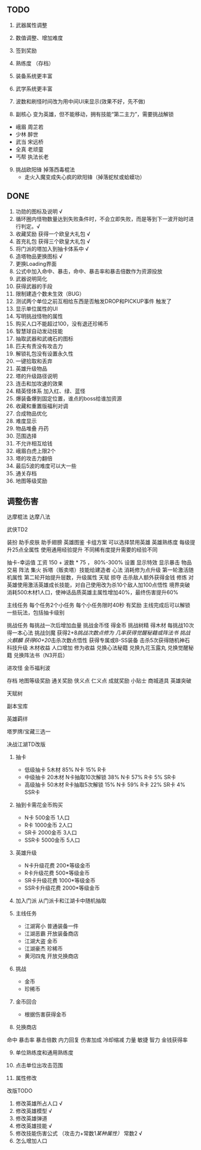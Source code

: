 
## TODO
1. 武器属性调整
2. 数值调整、增加难度
 
3. 签到奖励
4. 熟练度 （存档）
5. 装备系统更丰富
6. 武学系统更丰富

7. 波数和刷怪时间改为用中间UI来显示(效果不好，先不做)
8. 副核心 变为英雄，但不能移动，拥有技能“第二主力”，需要挑战解锁
- 峨眉 周芷若
- 少林 醉世
- 武当 宋远桥
- 全真 老顽童
- 丐帮 执法长老

9. 挑战欧阳锋 掉落西毒棍法
    - 走火入魔变成失心疯的欧阳锋（掉落蛇杖或蛤蟆功）

## DONE
1. 功勋的图标及说明 √
2. 循环圈内怪物数量达到失败条件时，不会立即失败，而是等到下一波开始时进行判定。√
3. 收藏奖励  获得一个欧皇大礼包 √
4. 首充礼包 获得三个欧皇大礼包 √
5. 将门派的塔加入到抽卡体系中 √
6. 造塔物品更换图标 √
7. 更换Loading界面
8. 公式中加入命中、暴击，命中、暴击率和暴击倍数作为资源投放 
9. 武器说明简化
10. 获得武器的手段
11. 限制建造个数未生效（BUG）
12. 测试两个单位之前互相给东西是否触发DROP和PICKUP事件 触发了
13. 显示单位属性的UI
14. 写明挑战怪物的属性
15. 购买人口不能超过100，没有退还珍稀币
16. 智慧球自动发动技能
17. 抽取武器和武魂石的图标
18. 匹夫有责没有攻击力
19. 解锁礼包没有设置永久性
20. 一键拾取和丢弃
21. 英雄升级物品
22. 塔的升级路径说明
23. 连击和加攻速的效果
24. 精英怪体系 加入红、绿、蓝怪
25. 爆装备爆到固定位置，谁点的boss给谁加资源
26. 收藏和重置版福利对调
27. 合成物品优化
28. 难度显示
29. 物品堆叠 丹药
30. 范围选择
31. 不允许相互给钱
32. 峨眉白虎上限2个
33. 塔的攻击力翻倍
34. 最后5波的难度可以大一些
35. 通关存档
36. 地图等级奖励

## 调整伤害
达摩棍法
达摩八法


武侠TD2

装扮 助手皮肤 助手翅膀
英雄图鉴 卡组方案 可以选择禁用英雄
英雄熟练度 每级提升25点全属性 使用通用经验提升 不同稀有度提升需要的经验不同


抽卡-幸运值
工资 150 + 波数 * 75 ， 80%-300%
设置 显示特效 显示暴击 物品交易
阵法
集火
拆塔（贩卖塔）技能给建造者
心法 消耗修为点升级 第一轮激活随机属性 第二轮开始提升层数，升级属性
天赋 掠夺 击杀敌人额外获得金钱
修炼 对英雄使用激活英雄成长技能，对自己使用改为杀10个敌人加100点悟性
境界突破 消耗500木材1人口，使神话品质英雄主属性增加40%，最终伤害提升60%

主线任务
每个任务2个小任务
每个小任务限时40秒 有奖励
主线完成后可以解锁一些玩法，包括抽卡级别

挑战任务 每挑战一次后增加血量
挑战金币怪 得金币
挑战树精 得木材 每挑战10次得一本心法 
挑战剑魔 获得2+8*挑战次数点修为 几率获得觉醒秘籍或阵法书
挑战火麒麟 获得60+20*击杀次数点悟性 获得专属或B-SS装备 击杀5次获得随机神石
科技升级 木材收益 人口增加 修为收益
兑换心法秘籍 兑换九花玉露丸 兑换觉醒秘籍 兑换阵法书（N3开启）


进攻怪
金币福利波

存档
地图等级奖励
通关奖励
侠义点
仁义点
成就奖励
小贴士
商城道具
英雄突破

天赋树


副本宝库

英雄羁绊

塔罗牌/宝藏三选一







决战江湖TD改版
1. 抽卡 
   - 低级抽卡 5木材 85% N卡 15% R卡
   - 中级抽卡 20木材 N卡抽取10次解锁 38% N卡 57% R卡 5% SR卡
   - 高级抽卡 50木材 R卡抽取5次解锁 15% N卡 59% R卡 22% SR卡 4% SSR卡

2. 抽到卡需花金币购买
   - N卡 500金币 1人口
   - R卡 1000金币 2人口
   - SR卡 2000金币 3人口
   - SSR卡 5000金币 5人口

3. 英雄升级 
   - N卡升级花费 200*等级金币
   - R卡升级花费 500*等级金币
   - SR卡升级花费 1000*等级金币
   - SSR卡升级花费 2000*等级金币

4. 加入门派
从门派卡和江湖卡中随机抽取

5. 主线任务
   - 江湖宵小 普通装备一件
   - 江湖恶霸 开放装备商店
   - 江湖大盗 金币
   - 江湖豪杰 珍稀币 
   - 黄河四鬼 开放兑换商店

6. 挑战
   - 金币
   - 珍稀币

7. 金币回合
   - 根据伤害获得金币

8. 兑换商店

命中
暴击率
暴击倍数
内力回复
伤害加成
冷却缩减
力量
敏捷
智力
金钱获得率

9.  单位熟练度和通用熟练度

10. 点击单位出攻击范围

11. 属性修改


改版TODO
1. 修改英雄所占人口 √
2. 修改英雄模型 √
3. 修改英雄弹道
4. 修改英雄技能 √
5. 修改技能伤害公式 （攻击力+常数1*某种属性）* 常数2 √
6. 怎么增加人口